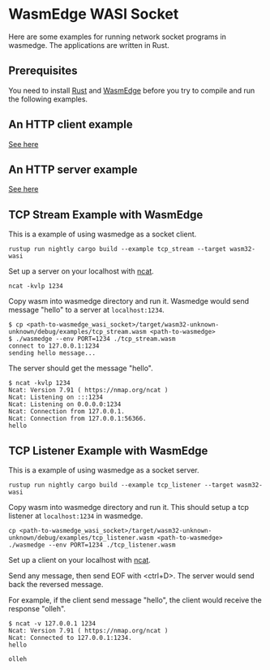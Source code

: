 # WasmEdge WASI Socket

Here are some examples for running network socket programs in wasmedge. The applications are written in Rust.

## Prerequisites

You need to install [Rust](https://www.rust-lang.org/tools/install) and [WasmEdge](https://github.com/WasmEdge/WasmEdge/blob/master/docs/install.md) before you try to compile and run the following examples.

## An HTTP client example

[See here](http_client/README.md)

## An HTTP server example

[See here](http_server/README.md)

## TCP Stream Example with WasmEdge

This is a example of using wasmedge as a socket client.

```
rustup run nightly cargo build --example tcp_stream --target wasm32-wasi
```

Set up a server on your localhost with [ncat](https://nmap.org/ncat).

```
ncat -kvlp 1234
```

Copy wasm into wasmedge directory and run it. Wasmedge would send message "hello" to a server at `localhost:1234`.

```
$ cp <path-to-wasmedge_wasi_socket>/target/wasm32-unknown-unknown/debug/examples/tcp_stream.wasm <path-to-wasmedge>
$ ./wasmedge --env PORT=1234 ./tcp_stream.wasm
connect to 127.0.0.1:1234
sending hello message...
```

The server should get the message "hello".

```
$ ncat -kvlp 1234 
Ncat: Version 7.91 ( https://nmap.org/ncat )
Ncat: Listening on :::1234
Ncat: Listening on 0.0.0.0:1234
Ncat: Connection from 127.0.0.1.
Ncat: Connection from 127.0.0.1:56366.
hello
```

## TCP Listener Example with WasmEdge

This is a example of using wasmedge as a socket server.

```
rustup run nightly cargo build --example tcp_listener --target wasm32-wasi
```

Copy wasm into wasmedge directory and run it. This should setup a tcp listener at `localhost:1234` in wasmedge.

```
cp <path-to-wasmedge_wasi_socket>/target/wasm32-unknown-unknown/debug/examples/tcp_listener.wasm <path-to-wasmedge>
./wasmedge --env PORT=1234 ./tcp_listener.wasm
```

Set up a client on your localhost with [ncat](https://nmap.org/ncat).

Send any message, then send EOF with <ctrl+D>. The server would send back the reversed message.

For example, if the client send message "hello", the client would receive the response "olleh".

```
$ ncat -v 127.0.0.1 1234
Ncat: Version 7.91 ( https://nmap.org/ncat )
Ncat: Connected to 127.0.0.1:1234.
hello

olleh
```

